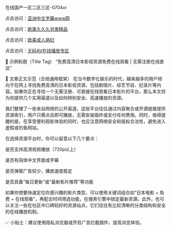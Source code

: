 
在线国产一区二区三区-0704xr


点击访问：<a href="https://bered.pages.dev/">亚洲中文字幕www网</a>

点击访问：<a href="https://https://rtj-3zo.pages.dev/">欧美久久久另类精品</a>

点击访问：<a href="https://bsdf-5f5.pages.dev/">欧美成人熟妇</a>

点击访问：<a href="https://fdhf-454.pages.dev/">无码AV在线播放专区</a>


🎯 示例标题（Title Tag）
“免费高清日本影视资源免费在线观看 | 无需注册在线直达”

📝 文章正文示范（合规通用框架）
在当今数字化娱乐的时代，越来越多的用户倾向于在网上寻找免费高清的日本影视资源，包括剧情片、综艺节目、纪录片等内容。如果你正在寻找一个无需注册、可直接在线观看日本影片的平台，那么本文将为你提供几个实用渠道以及如何辨别安全、高速播放的资源。

我们整理了一些来自网络的公开渠道，这些平台往往通过内容聚合或开源链接提供资源索引，用户只需点击即可播放，无需安装插件或支付任何费用。同时，值得提醒的是，在享受便利观影体验的同时，也应注意网络安全和版权合法性，避免进入虚假或钓鱼网站。

在选择资源平台时，你可以留意以下几个要点：

是否支持高清视频播放（720p以上）

是否有简体中文界面或字幕

是否弹窗广告较少，播放速度稳定

是否具备“每日更新”或“最新影片推荐”等功能

如果你想要快速定位你感兴趣的影片类型，可以使用关键词组合如“日本电影 + 免费 + 在线观看”，再配合时间筛选功能，在搜索引擎中锁定最新资源。此外，也可以关注一些在社区中口碑较好的资源站点，它们往往有比较清晰的分类结构和安全的在线播放机制。

✅ 小贴士：建议使用隐私浏览器或开启广告拦截插件，提高浏览体验。



<span style="display:none;">[Canonical link](）</span>

